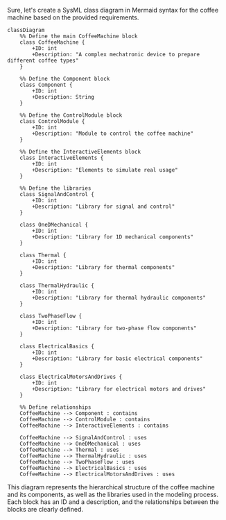 Sure, let's create a SysML class diagram in Mermaid syntax for the coffee machine based on the provided requirements.

```mermaid
classDiagram
    %% Define the main CoffeeMachine block
    class CoffeeMachine {
        +ID: int
        +Description: "A complex mechatronic device to prepare different coffee types"
    }

    %% Define the Component block
    class Component {
        +ID: int
        +Description: String
    }

    %% Define the ControlModule block
    class ControlModule {
        +ID: int
        +Description: "Module to control the coffee machine"
    }

    %% Define the InteractiveElements block
    class InteractiveElements {
        +ID: int
        +Description: "Elements to simulate real usage"
    }

    %% Define the libraries
    class SignalAndControl {
        +ID: int
        +Description: "Library for signal and control"
    }

    class OneDMechanical {
        +ID: int
        +Description: "Library for 1D mechanical components"
    }

    class Thermal {
        +ID: int
        +Description: "Library for thermal components"
    }

    class ThermalHydraulic {
        +ID: int
        +Description: "Library for thermal hydraulic components"
    }

    class TwoPhaseFlow {
        +ID: int
        +Description: "Library for two-phase flow components"
    }

    class ElectricalBasics {
        +ID: int
        +Description: "Library for basic electrical components"
    }

    class ElectricalMotorsAndDrives {
        +ID: int
        +Description: "Library for electrical motors and drives"
    }

    %% Define relationships
    CoffeeMachine --> Component : contains
    CoffeeMachine --> ControlModule : contains
    CoffeeMachine --> InteractiveElements : contains

    CoffeeMachine --> SignalAndControl : uses
    CoffeeMachine --> OneDMechanical : uses
    CoffeeMachine --> Thermal : uses
    CoffeeMachine --> ThermalHydraulic : uses
    CoffeeMachine --> TwoPhaseFlow : uses
    CoffeeMachine --> ElectricalBasics : uses
    CoffeeMachine --> ElectricalMotorsAndDrives : uses
```

This diagram represents the hierarchical structure of the coffee machine and its components, as well as the libraries used in the modeling process. Each block has an ID and a description, and the relationships between the blocks are clearly defined.